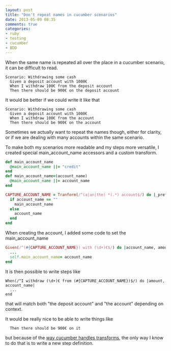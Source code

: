 ```yaml
---
layout: post
title: "Don't repeat names in cucumber scenarios"
date: 2013-05-09 08:35
comments: true
categories:
- ruby
- testing
- cucumber
- BDD
---
```

When the same name is repeated all over the place in a cucumber scenario, it can be difficult to read.
```gherkin
Scenario: Withdrawing some cash
  Given a deposit account with 1000€
  When I withdraw 100€ from the deposit account
  Then there should be 900€ on the deposit account
```
It would be better if we could write it like that
```gherkin
Scenario: Withdrawing some cash
  Given a deposit account with 1000€
  When I withdraw 100€ from the account
  Then there should be 900€ on the account
```
Sometimes we actually want to repeat the names though, either for clarity, or if we are dealing with many accounts within the same scenario.

To make both my scenarios more readable and my steps more versatile, I created special main_account_name accessors and a custom transform.
```ruby
def main_account_name
  @main_account_name ||= "credit"
end
def main_account_name=(account_name)
  @main_account_name ||= account_name
end

CAPTURE_ACCOUNT_NAME = Tranform(/^(a|an|the) *(.*) account$/) do |_prefix, account_name|
  if account_name == ""
    main_account_name
  else
    account_name
  end
end
```
When creating the account, I added some code to set the main_account_name
```ruby
Given(/^(#{CAPTURE_ACCOUNT_NAME}) with (\d+)€$/) do |account_name, amount|
  ...
  self.main_account_name= account_name
end
```
It is then possible to write steps like
```
When(/^I withdraw (\d+)€ from (#{CAPTURE_ACCOUNT_NAME})$/) do |amount, account_name|
  ...
end
```
that will match both "the deposit account" and "the account" depending on context.

It would be really nice to be able to write things like
```gherkin
  Then there should be 900€ on it
```
but because of the [way cucumber handles transforms](/if-new-cucumber-transform-breaks-everyhing-dot-dot-dot/), the only way I know to do that is to write a new step definition.


